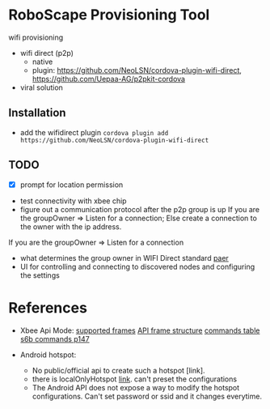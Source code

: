 # RoboScape Provisioning Tool
wifi provisioning

- wifi direct (p2p)
  - native
  - plugin: https://github.com/NeoLSN/cordova-plugin-wifi-direct, https://github.com/Uepaa-AG/p2pkit-cordova
- viral solution


## Installation
- add the wifidirect plugin `cordova plugin add https://github.com/NeoLSN/cordova-plugin-wifi-direct`

## TODO
- [x] prompt for location permission
- test connectivity with xbee chip
- figure out a communication protocol after the p2p group is up
    If you are the groupOwner => Listen for a connection; Else create a connection to the owner with the ip address.

If you are the groupOwner => Listen for a connection
- what determines the group owner in WIFI Direct standard [paer](https://ieeexplore.ieee.org/document/7777908/)
- UI for controlling and connecting to discovered nodes and configuring the settings

# References
- Xbee Api Mode:
[supported frames](https://www.digi.com/resources/documentation/Digidocs/90001942-13/reference/r_supported_frames_zigbee.htm?TocPath=XBee%20API%20mode%7C_____3)
[API frame structure](https://www.digi.com/resources/documentation/Digidocs/90001456-13/concepts/c_api_frame_structure.htm?TocPath=XBee%20API%20mode%7C_____2)
[commands table](http://widi.lecturer.pens.ac.id/Praktikum/Praktikum%20Mikro/XBee_ZB_ZigBee_AT_Commands.pdf)
[s6b commands p147](https://www.digi.com/resources/documentation/digidocs/PDFs/90002180.pdf)

- Android hotspot:
  - No public/official api to create such a hotspot [link].
  - there is localOnlyHotspot [link](https://developer.android.com/reference/android/net/wifi/WifiManager#startLocalOnlyHotspot(android.net.wifi.WifiManager.LocalOnlyHotspotCallback,%20android.os.Handler)). can't preset the configurations
  - The Android API does not expose a way to modify the hotspot configurations. Can't set password or ssid and it changes everytime.
